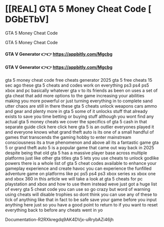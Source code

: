 # [[REAL] GTA 5 Money Cheat Code [ DGbETbV]

GTA 5 Money Cheat Code

GTA 5 Money Cheat Code

#### **GTA V Generator 👉👉**  https://appbitly.com/Mgcbg

#### **GTA V Generator 👉👉**  https://appbitly.com/Mgcbg

gta 5 money cheat code free cheats generator 2025 gta 5 free cheats 15 sec ago these gta 5 cheats and codes work on everything ps3 ps4 ps5 xbox and pc basically whatever gta v to its friends as been on uses a set of gta cheat that add more options to the game increasing your abilities making you more powerful or just turning everything in to complete sand utter chaos are still in there these gta 5 cheats unlock weapons cars ammo and gear and plenty more in gta 5 some of it unlocks stuff that already exists to save you time betting or buying stuff although you wont find any actual gta 5 money cheats we cover the specifics of gta 5 cash in that separate guide click here click here gta 5 is an outlier everyones played it and everyone knows what grand theft auto is its one of a small handful of games that transcends the gaming hobby to enter mainstream consciousness its a true phenomenon and above all its a fantastic game gta 5 or grand theft auto 5 is a popular game that came out way back in 2025 despite being that old gta 5 has a massive player base across multiple platforms just like other gta titles gta 5 lets you use cheats to unlock godlike powers there is a whole list of gta 5 cheat codes available to enhance your gameplay experience and create havoc you can experience the funfilled adventure game on platforms like pc ps5 ps4 ps3 xbox series xs xbox one and xbox 360 in this article we will take a look at gta 5 cheats for pc playstation and xbox and how to use them instead weve just got a huge list of every gta 5 cheat code you can use so go crazy but word of warning using cheats will disable trophies so dont think you can use any of these to tick of anything like that in fact to be safe save your game before you input anything here just so you have a good point to return to if you want to reset everything back to before any cheats went in yo

Documentation-R2RXkregdq9AK4DVjx-uRrybAZi46jh

